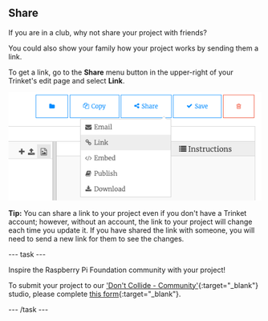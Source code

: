 ## Share

If you are in a club, why not share your project with friends?

You could also show your family how your project works by sending them a link.

To get a link, go to the **Share** menu button in the upper-right of your Trinket's edit page and select **Link**.

![The 'Share' menu button extended, with 'Link' highlighted.](images/share-button.png)

**Tip:** You can share a link to your project even if you don't have a Trinket account; however, without an account, the link to your project will change each time you update it. If you have shared the link with someone, you will need to send a new link for them to see the changes.

--- task ---

Inspire the Raspberry Pi Foundation community with your project!

To submit your project to our ['Don't Collide - Community'](https://wke.lt/w/s/KobNfx){:target="_blank"} studio, please complete [this form](https://form.raspberrypi.org/f/community-project-submissions){:target="_blank"}.

--- /task ---
